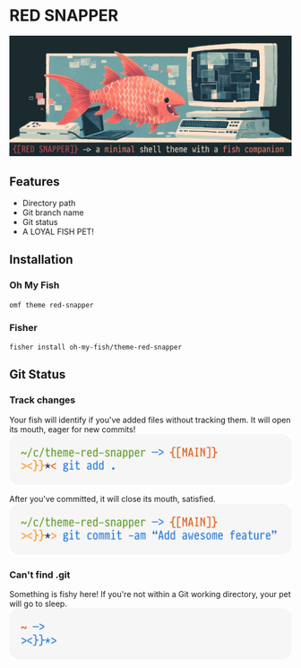# RED SNAPPER
![Red Snapper, fish shell theme](./images/red-snapper.jpg)

## Features
+ Directory path
+ Git branch name
+ Git status
+ A LOYAL FISH PET!

## Installation
### Oh My Fish
```fish
omf theme red-snapper
```

### Fisher
```fish
fisher install oh-my-fish/theme-red-snapper
```

## Git Status
### Track changes
Your fish will identify if you've added files without tracking them. It will open its mouth, eager for new commits!
![Red Snapper, preview dirty git repository](./images/preview-dirty-git.jpg)

After you've committed, it will close its mouth, satisfied.
![Red Snapper, preview clean git repository](./images/preview-clean-git.jpg)

### Can't find .git
Something is fishy here! If you're not within a Git working directory, your pet will go to sleep.
![Red Snapper, preview no git repository](./images/preview-no-git.jpg)
